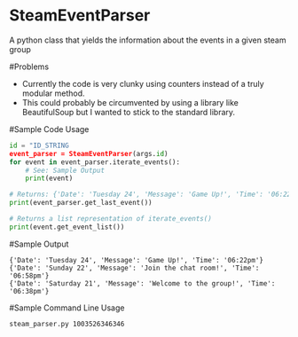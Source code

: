 # SteamEventParser
A python class that yields the information about the events in a given steam group

#Problems

* Currently the code is very clunky using counters instead of a truly modular method.
* This could probably be circumvented by using a library like BeautifulSoup but I wanted to stick to the standard library.

#Sample Code Usage
```py
id = "ID_STRING
event_parser = SteamEventParser(args.id)
for event in event_parser.iterate_events():
    # See: Sample Output
    print(event)

# Returns: {'Date': 'Tuesday 24', 'Message': 'Game Up!', 'Time': '06:22pm'}
print(event_parser.get_last_event())

# Returns a list representation of iterate_events()
print(event.get_event_list())
```

#Sample Output
```
{'Date': 'Tuesday 24', 'Message': 'Game Up!', 'Time': '06:22pm'}
{'Date': 'Sunday 22', 'Message': 'Join the chat room!', 'Time': '06:58pm'}
{'Date': 'Saturday 21', 'Message': 'Welcome to the group!', 'Time': '06:38pm'}
```

#Sample Command Line Usage
```
steam_parser.py 1003526346346
```


